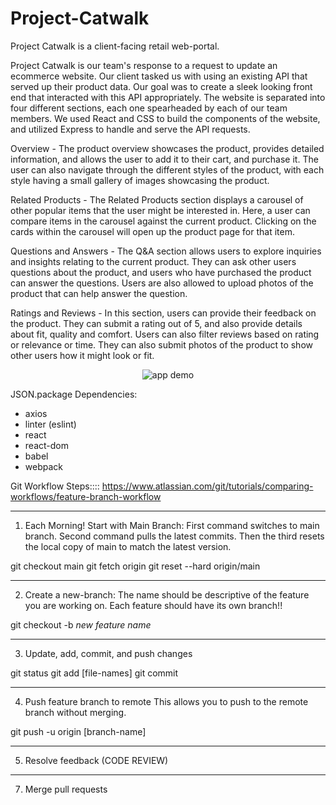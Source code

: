 # Project-Catwalk
Project Catwalk is a client-facing retail web-portal.

Project Catwalk is our team's response to a request to update an ecommerce website. Our client tasked us with using an existing API that served up their product data. Our goal was to create a sleek looking front end that interacted with this API appropriately. The website is separated into four different sections, each one spearheaded by each of our team members. We used React and CSS to build the components of the website, and utilized Express to handle and serve the API requests.

Overview - The product overview showcases the product, provides detailed information, and allows the user to add it to their cart, and purchase it. The user can also navigate through the different styles of the product, with each style having a small gallery of images showcasing the product.

Related Products - The Related Products section displays a carousel of other popular items that the user might be interested in. Here, a user can compare items in the carousel against the current product. Clicking on the cards within the carousel will open up the product page for that item.

Questions and Answers - The Q&A section allows users to explore inquiries and insights relating to the current product. They can ask other users questions about the product, and users who have purchased the product can answer the questions. Users are also allowed to upload photos of the product that can help answer the question.

Ratings and Reviews - In this section, users can provide their feedback on the product. They can submit a rating out of 5, and also provide details about fit, quality and comfort.  Users can also filter reviews based on rating or relevance or time. They can also submit photos of the product to show other users how it might look or fit.

<p align="center">
  <img alt="app demo" src="./demo.gif">
</p>

JSON.package Dependencies:
- axios
- linter (eslint)
- react
- react-dom
- babel
- webpack


Git Workflow Steps::::
https://www.atlassian.com/git/tutorials/comparing-workflows/feature-branch-workflow

-----------------------------------------
1. Each Morning! Start with Main Branch:
First command switches to main branch. Second command pulls the latest commits. Then the third resets the local copy of main to match the latest version.

git checkout main
git fetch origin
git reset --hard origin/main

-------------------------
2. Create a new-branch:
The name should be descriptive of the feature you are working on. Each feature should have its own branch!!

git checkout -b *new feature name*

------------------------------------------
3. Update, add, commit, and push changes

git status
git add [file-names]
git commit

----------------------------------
4. Push feature branch to remote
This allows you to push to the remote branch without merging.

git push -u origin [branch-name]

----------------------------------
5. Resolve feedback (CODE REVIEW)
----------------------------------
7. Merge pull requests
